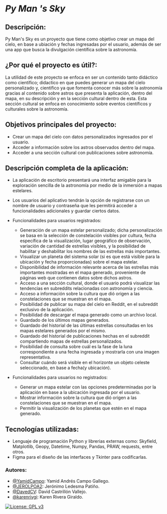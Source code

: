 # _Py Man 's Sky_

## **Descripción**: 
Py Man's Sky es un proyecto que tiene como objetivo crear un mapa del cielo, en base a ubiación y fechas ingresadas por el usuario, además de ser una app que busca la divulgación científica sobre la astronomía.

## **¿Por qué el proyecto es útil?**: 
La utilidad de este proyecto se enfoca en ser un contenido tanto didáctico como científico; didactico en que puedes generar un mapa del cielo personalizado y, cientifico ya que fomenta conocer más sobre la astronomía gracias al contenido sobre astros que presenta la aplicación, dentro del mapa, en su descripción y en la sección cultural dentro de esta. Esta sección cultural se enfoca en conocimiento sobre eventos científicos y culturales sobre la astronomía.

## **Objetivos principales del proyecto**:
- Crear un mapa del cielo con datos personalizados ingresados por el usuario.
- Acceder a información sobre los astros observados dentro del mapa.
- Acceder a una sección cultural con publicaciones sobre astronomía.

## **Descripción completa de la aplicación**:
- La aplicación de escritorio presentará una interfaz amigable para la exploración sencilla de la astronomía por medio de la inmersión a mapas estelares. 
- Los usuarios del aplicativo tendrán la opción de registrarse con un nombre de usuario y contraseña que les permitirá acceder a funcionalidades adicionales y guardar ciertos datos.
- Funcionalidades para usuarios registrados:
    - Generación de un mapa estelar personalizado; dicha personalización se basa en la selección de constelación visibles por cultura, fecha específica de la visualización, lugar geográfico de observación, variación de cantidad de estrellas visibles, y la posibilidad de habilitar y deshabilitar los nombres de las estrellas más importantes.
    - Visualizar un planeta del sistema solar (si es que está visible para la ubicación y fecha proporcionadas) sobre el mapa estelar.
    - Disponibilidad de información relevante acerca de las estrellas más importantes mostradas en el mapa generado, proveniente de páginas web que contienen datos sobre dichos astros.
    - Acceso a una sección cultural, donde el usuario podrá visualizar las tendencias en subreddits relacionadas con astronomía y ciencia.
    - Acceso a información sobre la cultura que dió origen a las constelaciones que se muestran en el mapa.
    - Posibilidad de publicar su mapa del cielo en Reddit, en el subreddit exclusivo de la aplicación.
    - Posibilidad de descargar el mapa generado como un archivo local.
    - Guardado de los últimos mapas generados.
    - Guardado del historial de las últimas estrellas consultadas en los mapas estelares generados por el mismo.
    - Guardado del historial de publicaciones hechas en el subreddit compartiendo mapas de estrellas personalizados.
    - Posibilidad de consulta sobre cuál es la fase de la luna correspondiente a una fecha ingresada y mostrarla con una imagen representativa.
    - Consultar cuándo será visible en el horizonte un objeto celeste seleccionado, en base a fecha(y ubicación).

- Funcionalidades para usuarios no registrados:
    - Generar un mapa estelar con las opciones predeterminadas por la aplicación en base a la ubicación ingresada por el usuario.
    - Mostrar información sobre la cultura que dió origen a las constelaciones que se muestran en el mapa.
    - Permitir la visualización de los planetas que estén en el mapa generado.
   
## **Tecnologías utilizadas**:
- Lenguaje de programación Python y librerias externas como: Skyfield, Matplotlib, Geopy, Datetime, Numpy, Pandas, PRAW, requests, entre otros.
- Figma para el diseño de las interfaces y Tkinter para codificarlas.

### Autores:
- [@YamidCampo](https://github.com/YamidCampo): Yamid Andrés Campo Gallego.
- [@JEROLPOA2](https://github.com/JEROLPOA2): Jerónimo Ledesma Patiño.
- [@DavedCV](https://github.com/DavedCV): David Castrillón Vallejo.
- [@karenrivgi](https://github.com/karenrivgi): Karen Rivera Giraldo.

[![License: GPL v3](https://img.shields.io/badge/License-GPLv3-blue.svg)](https://www.gnu.org/licenses/gpl-3.0)

